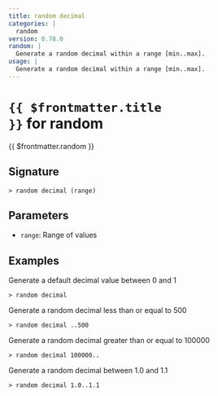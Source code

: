 ```yaml
---
title: random decimal
categories: |
  random
version: 0.78.0
random: |
  Generate a random decimal within a range [min..max].
usage: |
  Generate a random decimal within a range [min..max].
---
```


# <code>{{ $frontmatter.title }}</code> for random

<div class='command-title'>{{ $frontmatter.random }}</div>

## Signature

```> random decimal (range)```

## Parameters

 -  `range`: Range of values

## Examples

Generate a default decimal value between 0 and 1
```shell
> random decimal

```

Generate a random decimal less than or equal to 500
```shell
> random decimal ..500

```

Generate a random decimal greater than or equal to 100000
```shell
> random decimal 100000..

```

Generate a random decimal between 1.0 and 1.1
```shell
> random decimal 1.0..1.1

```
